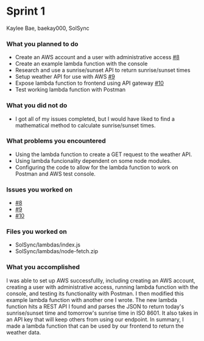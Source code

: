 # Sprint 1

Kaylee Bae, baekay000, SolSync

### What you planned to do

- Create an AWS account and a user with administrative access [#8](https://github.com/utk-cs340-fall24/SolSync/issues/8)
- Create an example lambda function with the console
- Research and use a sunrise/sunset API to return sunrise/sunset times
- Setup weather API for use with AWS [#9](https://github.com/utk-cs340-fall24/SolSync/issues/9)
- Expose lambda function to frontend using API gateway [#10](https://github.com/utk-cs340-fall24/SolSync/issues/10)
- Test working lambda function with Postman

### What you did not do

- I got all of my issues completed, but I would have liked to find a mathematical method to calculate sunrise/sunset times.

### What problems you encountered

- Using the lambda function to create a GET request to the weather API.
- Using lambda funcionality dependent on some node modules.
- Configuring the code to allow for the lambda function to work on Postman and AWS test console.

### Issues you worked on

- [#8](https://github.com/utk-cs340-fall24/SolSync/issues/8)
- [#9](https://github.com/utk-cs340-fall24/SolSync/issues/9)
- [#10](https://github.com/utk-cs340-fall24/SolSync/issues/10)

### Files you worked on

- SolSync/lambdas/index.js
- SolSync/lambdas/node-fetch.zip

### What you accomplished

I was able to set up AWS successfullly, including creating an AWS account, creating a user with administrative access, running lambda function with the console, and testing its functionality with Postman. I then modified this example lambda function with another one I wrote. The new lambda function hits a REST API I found and parses the JSON to return today's sunrise/sunset time and tomorrow's sunrise time in ISO 8601. It also takes in an API key that will keep others from using our endpoint. In summary, I made a lambda function that can be used by our frontend to return the weather data.
